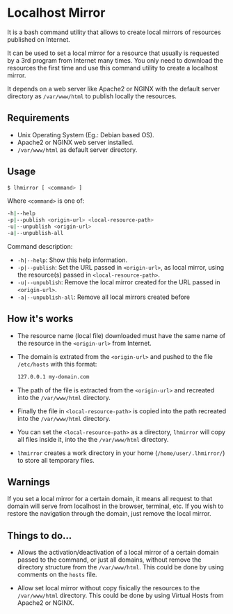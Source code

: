 #  Localhost Mirror

It is a bash command utility that allows to create local mirrors of resources published on Internet.

It can be used to set a local mirror for a resource that usually is requested by a 3rd program from Internet many times. You only need to download the resources the first time and use this command utility to create a localhost mirror.

It depends on a web server like Apache2 or NGINX with the default server directory as `/var/www/html` to publish locally the resources.

## Requirements

* Unix Operating System (Eg.: Debian based OS).
* Apache2 or NGINX web server installed.
* `/var/www/html` as default server directory.

## Usage

```bash
$ lhmirror [ <command> ]
```

Where `<command>` is one of:

```bash
-h|--help 
-p|--publish <origin-url> <local-resource-path>
-u|--unpublish <origin-url>
-a|--unpublish-all
```

Command description:
* `-h|--help`: Show this help information.
* `-p|--publish`: Set the URL passed in `<origin-url>`, as local mirror, using the resource(s) passed in `<local-resource-path>`.
* `-u|--unpublish`: Remove the local mirror created for the URL passed in `<origin-url>`.
* `-a|--unpublish-all`: Remove all local mirrors created before

## How it's works

* The resource name (local file) downloaded must have the same name of the resource in the `<origin-url>` from Internet.

* The domain is extrated from the `<origin-url>` and pushed to the file `/etc/hosts` with this format: 
    ```bash
    127.0.0.1 my-domain.com
    ```

* The path of the file is extracted from the `<origin-url>` and recreated into the `/var/www/html` directory.

* Finally the file in `<local-resource-path>` is copied into the path recreated into the `/var/www/html` directory.

* You can set the `<local-resource-path>` as a directory, `lhmirror` will copy all files inside it, into the the `/var/www/html` directory.

* `lhmirror` creates a work directory in your home (`/home/user/.lhmirror/`) to store all temporary files.

## Warnings

If you set a local mirror for a certain domain, it means all request to that domain will serve from localhost in the browser, terminal, etc. If you wish to restore the navigation through the domain, just remove the local mirror.

## Things to do...

* Allows the activation/deactivation of a local mirror of a certain domain passed to the command, or just all domains, without remove the directory structure from the `/var/www/html`. This could be done by using comments on the `hosts` file.

* Allow set local mirror without copy fisically the resources to the `/var/www/html` directory. This could be done by using Virtual Hosts from Apache2 or NGINX.